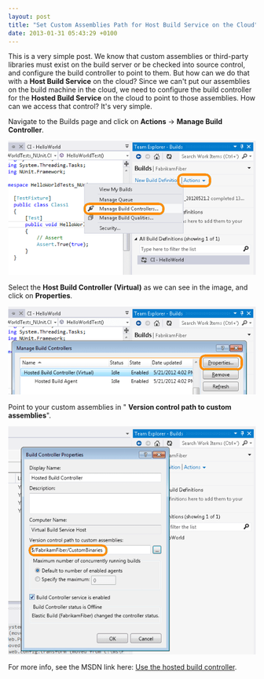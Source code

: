 ```yaml
---
layout: post
title: "Set Custom Assemblies Path for Host Build Service on the Cloud"
date: 2013-01-31 05:43:29 +0100
---
```


This is a very simple post. We know that custom assemblies or third-party libraries must exist on the build server or be checked into source control, and configure the build controller to point to them. But how can we do that with a **Host Build Service** on the cloud? Since we can't put our assemblies on the build machine in the cloud, we need to configure the build controller for the **Hosted Build Service** on the cloud to point to those assemblies. How can we access that control? It's very simple.

Navigate to the Builds page and click on **Actions** -> **Manage Build Controller**.

![BuildNUnit2](/assets/images/2013/01/buildnunit2-1.png)

Select the **Host Build Controller (Virtual)** as we can see in the image, and click on **Properties**.

![BuildNUnit3](/assets/images/2013/01/buildnunit3.png)

Point to your custom assemblies in " **Version control path to custom assemblies**".

![BuildNUnit4](/assets/images/2013/01/buildnunit4.png)

For more info, see the MSDN link here: [Use the hosted build controller](http://tfs.visualstudio.com/en-us/learn/build/hosted-build-controller-in-vs/ "Use the hosted build controller").
